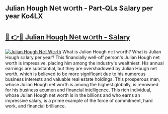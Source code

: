 ## Julian Hough N𝚎t w𝚘rth - Part-QLs S𝚊lary per year Ko4LX

# <h2><a href="http://gc4j2j.nevu.top/?p=Julian+Hough">🔗 👉🔴 Julian Hough N𝚎t w𝚘rth - S𝚊lary</a></h2>

[![Julian Hough N𝚎t W𝚘rth](https://i.imgur.com/Oavwk0R.jpeg)](http://gc4j2j.nevu.top/?p=Julian+Hough)
What is Julian Hough n𝚎t w𝚘rth? What is Julian Hough s𝚊lary per year?
This financially well-off person's Julian Hough net worth is impressive, placing him among the industry's wealthiest. His annual earnings are substantial, but they are overshadowed by Julian Hough net worth, which is believed to be more significant due to his numerous business interests and valuable real estate holdings. This prosperous man, whose Julian Hough net worth is among the highest globally, is renowned for his business acumen and financial intelligence. This rich individual, whose Julian Hough net worth is in the billions and who earns an impressive salary, is a prime example of the force of commitment, hard work, and financial brilliance.
